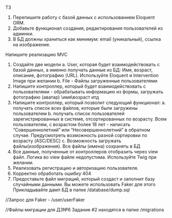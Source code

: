 ТЗ
1. Перепишите работу с базой данных с использованием
Eloquent ORM.
2. Добавьте функционал создания, редактирования пользователей из админки.
3. В БД должны храниться как минимум: email (уникальный), ссылка на
изображение.

Напишите реализацию MVC
1. Создайте две модели
a. User, которая будет взаимодействовать с базой данных, а именно
получать данные из БД: Имя, возраст, описание, фотографию (URL).
Используйте Eloquent и Intervention Image при желании
b. File - Файлы загруженные пользователями
2. Напишите контроллер, который будет взаимодействовать с пользователями -
обрабатывать информацию из формы, загружать фотографию (аватар)
\имя\возраст итд
3. Напишите контроллер, который позволит следующий функционал:
a. получать список всех файлов, которые были загружены пользователем
b. получать список пользователей зарегистрированных в системе,
отсортированных по возрасту. Всем пользователям, с возрастом более
18 лет - написать “Совершеннолетний” или “Несовершеннолетний” в
обратном случае. Предусмотреть возможность разной сортировки по
возрасту (ASC/DESC)
c. Возможность загружать файлы(изображения). Все файлы (имена)
сохранять в БД
4. Все данные, полученные от контроллеров отобразить через view файл. Логика
во view файле недопустима. Используйте Twig при желании.
5. Реализовать регистрацию и авторизацию пользователя.
6. Корректно обработать ошибку 404
7. Предоставьте файл миграций, который создаст и заполнит базу случайными
данными. Вы можете использовать Faker для этого
Прикладывайте дамп БД в папке /database/dump.sql



//Запрос для Faker - /user/userFaker 

//Файлы миграции для ДЗ№6 Задание #2 находятся в папке /migrations
